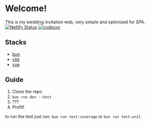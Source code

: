 # Welcome!

This is my wedding invitation web, very simple and optimized for SPA.  
[![Netlify Status](https://api.netlify.com/api/v1/badges/a970f553-7d8e-40ec-b738-2be2b736a397/deploy-status)](https://app.netlify.com/sites/padulkemid/deploys) [![codecov](https://codecov.io/gh/padulkemid/wedding-invitation/branch/main/graph/badge.svg)](https://codecov.io/gh/padulkemid/wedding-invitation)

## Stacks 

- [bun](https://bun.sh/)
- [vite](https://vite.dev/)
- [vue](https://vuejs.org/)

## Guide

1. Clone the repo
2. `bun run dev --host`
3. ???
4. Profit!

to run the test just run: `bun run test:coverage` or `bun run test:unit`
